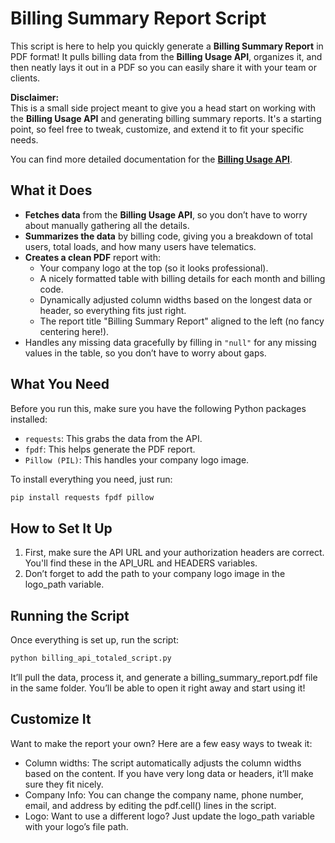 # Billing Summary Report Script

This script is here to help you quickly generate a **Billing Summary Report** in PDF format! It pulls billing data from the **Billing Usage API**, organizes it, and then neatly lays it out in a PDF so you can easily share it with your team or clients.

**Disclaimer:**  
This is a small side project meant to give you a head start on working with the **Billing Usage API** and generating billing summary reports. It's a starting point, so feel free to tweak, customize, and extend it to fit your specific needs. 

You can find more detailed documentation for the **[Billing Usage API](https://dev.eleostech.com/platform/platform.html#tag/Billable-Usage)**.

## What it Does

- **Fetches data** from the **Billing Usage API**, so you don’t have to worry about manually gathering all the details.
- **Summarizes the data** by billing code, giving you a breakdown of total users, total loads, and how many users have telematics.
- **Creates a clean PDF** report with:
  - Your company logo at the top (so it looks professional).
  - A nicely formatted table with billing details for each month and billing code.
  - Dynamically adjusted column widths based on the longest data or header, so everything fits just right.
  - The report title "Billing Summary Report" aligned to the left (no fancy centering here!).
- Handles any missing data gracefully by filling in `"null"` for any missing values in the table, so you don’t have to worry about gaps.

## What You Need

Before you run this, make sure you have the following Python packages installed:

- `requests`: This grabs the data from the API.
- `fpdf`: This helps generate the PDF report.
- `Pillow (PIL)`: This handles your company logo image.

To install everything you need, just run:

```bash
pip install requests fpdf pillow
```

## How to Set It Up
1. First, make sure the API URL and your authorization headers are correct. You'll find these in the API_URL and HEADERS variables.
2. Don’t forget to add the path to your company logo image in the logo_path variable.

## Running the Script
Once everything is set up, run the script:

```bash
python billing_api_totaled_script.py
```
It’ll pull the data, process it, and generate a billing_summary_report.pdf file in the same folder. You’ll be able to open it right away and start using it!

## Customize It
Want to make the report your own? Here are a few easy ways to tweak it:

- Column widths: The script automatically adjusts the column widths based on the content. If you have very long data or headers, it’ll make sure they fit nicely.
- Company Info: You can change the company name, phone number, email, and address by editing the pdf.cell() lines in the script.
- Logo: Want to use a different logo? Just update the logo_path variable with your logo’s file path.

